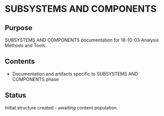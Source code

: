 # SUBSYSTEMS AND COMPONENTS

## Purpose
SUBSYSTEMS AND COMPONENTS documentation for 18-10-03 Analysis Methods and Tools.

## Contents
- Documentation and artifacts specific to SUBSYSTEMS AND COMPONENTS phase

## Status
Initial structure created - awaiting content population.
